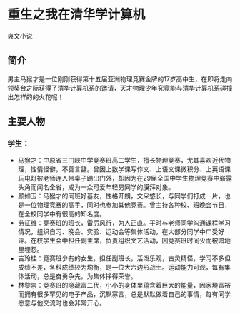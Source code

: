 # 重生之我在清华学计算机
爽文小说

## 简介
男主马猴才是一位刚刚获得第十五届亚洲物理竞赛金牌的17岁高中生，在即将走向领奖台之际获得了清华计算机系的邀请，天才物理少年究竟能与清华计算机系碰撞出怎样的的火花呢！

## 主要人物
### 学生：
- 马猴才：中原省三门峡中学竞赛班高二学生，擅长物理竞赛，尤其喜欢近代物理，性情怪僻，不善言辞。曾因上数学课写作文、上语文课微积分、上英语课玩电灯被老师连人带桌子踢出门外，却因为在29届全国中学生物理竞赛中崭露头角而闻名全省，成为一众可爱年轻男同学的膜拜对象。
- 颜如玉：马猴才的同班好基友，性格开朗，文采悠长，与同学们打成一片，也是一位物理竞赛的高手，同时也参加其他竞赛。曾主持各种校、班晚会节目，在全校同学中有很高的知名度。
- 劳征维：竞赛班的班长，雷厉风行，为人正直。平时与老师同学沟通课程学习情况，组织自习、晚会、实验、运动会等集体活动，在大部分同学中广受好评。在校学生会中担任副主席，负责组织文艺活动，因竞赛班时间少而被暗地里埋怨。
- 吉玲桂：竞赛班少有的女生，担任副班长，活泼乐观，古灵精怪，学习不多但成绩不差，各科成绩较为均衡，是一位大六边形战士。运动能力可观，每有集体活动，总是奋勇争先，为集体挣得荣誉。
- 林黎崇：竞赛班的隐藏富二代，小小的身体里蕴含着巨大的能量，因家境富裕而拥有很多罕见的电子产品，沉默寡言，总是默默做着自己的事情，每有同学愿意与他交流时也会非常开心。
